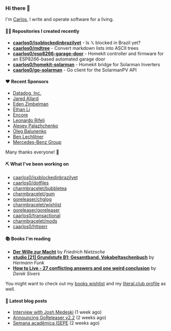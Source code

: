 ### Hi there 👋

I'm [Carlos](https://caarlos0.dev), I write and operate software for a living.

#### 👨‍💻 Repositories I created recently
- **[caarlos0/isxblockedinbrazilyet](https://github.com/caarlos0/isxblockedinbrazilyet)** - Is 𝕏 blocked in Brazil yet?
- **[caarlos0/mdtree](https://github.com/caarlos0/mdtree)** - Convert markdown lists into ASCII trees
- **[caarlos0/esp8266-garage-door](https://github.com/caarlos0/esp8266-garage-door)** - Homekit controller and firmware for an ESP8266-based automated garage door
- **[caarlos0/homekit-solarman](https://github.com/caarlos0/homekit-solarman)** - Homekit bridge for Solarman Inverters
- **[caarlos0/go-solarman](https://github.com/caarlos0/go-solarman)** - Go client for the SolarmanPV API


#### ❤️ Recent Sponsors
- [Datadog, Inc.](https://github.com/DataDog)
- [Jared Allard](https://github.com/jaredallard)
- [Eden Zimbelman](https://github.com/zimeg)
- [Ethan Li](https://github.com/ethanjli)
- [Encore](https://github.com/encoredev)
- [Leonardo Rifeli](https://github.com/leonardorifeli)
- [Alexey Palazhchenko](https://github.com/AlekSi)
- [Oleg Balunenko](https://github.com/obalunenko)
- [Ben Lechlitner](https://github.com/asphaltbuffet)
- [Mercedes-Benz Group](https://github.com/mercedes-benz)

Many thanks everyone! 🙏

#### ⛏️ What I've been working on

- [caarlos0/isxblockedinbrazilyet](https://github.com/caarlos0/isxblockedinbrazilyet)
- [caarlos0/dotfiles](https://github.com/caarlos0/dotfiles)
- [charmbracelet/bubbletea](https://github.com/charmbracelet/bubbletea)
- [charmbracelet/gum](https://github.com/charmbracelet/gum)
- [goreleaser/chglog](https://github.com/goreleaser/chglog)
- [charmbracelet/wishlist](https://github.com/charmbracelet/wishlist)
- [goreleaser/goreleaser](https://github.com/goreleaser/goreleaser)
- [caarlos0/transactional](https://github.com/caarlos0/transactional)
- [charmbracelet/mods](https://github.com/charmbracelet/mods)
- [caarlos0/httperr](https://github.com/caarlos0/httperr)

#### 📚 Books I'm reading
- **[Der Wille zur Macht](https://literal.club/caarlos0/book/friedrich-nietzsche-der-wille-zur-macht-5cvbc)** by _Friedrich Nietzsche_
- **[studio [21] Grundstufe B1: Gesamtband. Vokabeltaschenbuch](https://literal.club/caarlos0/book/hermann-funk-studio-21-grundstufe-b1-gesamtband-vokabeltaschenbuch-goh4l)** by _Hermann Funk_
- **[How to Live - 27 conflicting answers and one weird conclusion](https://literal.club/caarlos0/book/how-to-live-8mkzr)** by _Derek Sivers_

You might want to check out my
[books wishlist](https://www.amazon.com.br/hz/wishlist/ls/EB8P7VS717SV)
and my [literal.club profile](https://literal.club/caarlos0) as well.

#### 📄 Latest blog posts
- [Interview with Josh Medeski](https://carlosbecker.com/posts/interview-josh-medeski/) (1 week ago)
- [Announcing GoReleaser v2.2](https://carlosbecker.com/posts/goreleaser-v2.2/) (2 weeks ago)
- [Semana acadêmica ISEPE](https://carlosbecker.com/posts/semana-academica-isepe/) (2 weeks ago)
